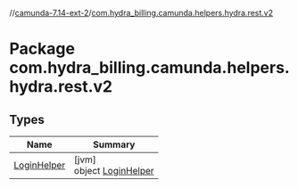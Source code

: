 //[camunda-7.14-ext-2](../../index.md)/[com.hydra_billing.camunda.helpers.hydra.rest.v2](index.md)

# Package com.hydra_billing.camunda.helpers.hydra.rest.v2

## Types

| Name | Summary |
|---|---|
| [LoginHelper](-login-helper/index.md) | [jvm]<br>object [LoginHelper](-login-helper/index.md) |
